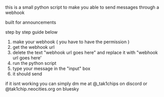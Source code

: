 this is a small python script to make you able to send messages through a webhook

built for announcements

step by step guide below
1. make your webhook ( you have to have the permission )
2. get the webhook url
3. delete the text "webhook url goes here" and replace it with "webhook url goes here'
4. run the python script
5. type your message in the "input" box
6. it should send

if it isnt working you can simply dm me at @_tak1chips on discord or @tak1chip.neocities.org on bluesky
